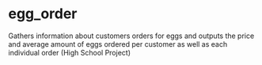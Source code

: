 # egg_order
Gathers information about customers orders for eggs and outputs the price and average amount of eggs ordered per customer as well as each individual order (High School Project)
